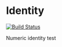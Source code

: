 # Identity

[![Build Status](https://travis-ci.org/RenoTz/Identity.svg?branch=master)](https://travis-ci.org/RenoTz/Identity)

Numeric identity test

